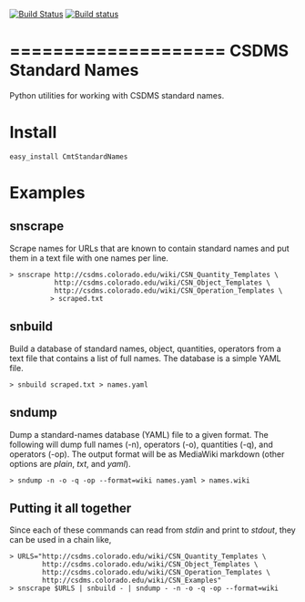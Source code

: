 [![Build Status](https://travis-ci.org/csdms/standard_names.svg?branch=master)](https://travis-ci.org/csdms/standard_names)
[![Build status](https://ci.appveyor.com/api/projects/status/xb4lalkn0603ac1o/branch/master?svg=true)](https://ci.appveyor.com/project/mcflugen/standard-names/branch/master)

====================
CSDMS Standard Names
====================

Python utilities for working with CSDMS standard names.

Install
=======

    easy_install CmtStandardNames


Examples
========

snscrape
--------

Scrape names for URLs that are known to contain standard names and put them
in a text file with one names per line.

    > snscrape http://csdms.colorado.edu/wiki/CSN_Quantity_Templates \
               http://csdms.colorado.edu/wiki/CSN_Object_Templates \
               http://csdms.colorado.edu/wiki/CSN_Operation_Templates \
              > scraped.txt

snbuild
-------

Build a database of standard names, object, quantities, operators from a
text file that contains a list of full names. The database is a simple
YAML file.

    > snbuild scraped.txt > names.yaml

sndump
------

Dump a standard-names database (YAML) file to a given format. The following
will dump full names (-n), operators (-o), quantities (-q), and operators
(-op). The output format will be as MediaWiki markdown (other options are
*plain*, *txt*, and *yaml*).

    > sndump -n -o -q -op --format=wiki names.yaml > names.wiki

Putting it all together
-----------------------

Since each of these commands can read from *stdin* and print to *stdout*, they
can be used in a chain like,

    > URLS="http://csdms.colorado.edu/wiki/CSN_Quantity_Templates \
            http://csdms.colorado.edu/wiki/CSN_Object_Templates \
            http://csdms.colorado.edu/wiki/CSN_Operation_Templates \
            http://csdms.colorado.edu/wiki/CSN_Examples"
    > snscrape $URLS | snbuild - | sndump - -n -o -q -op --format=wiki
